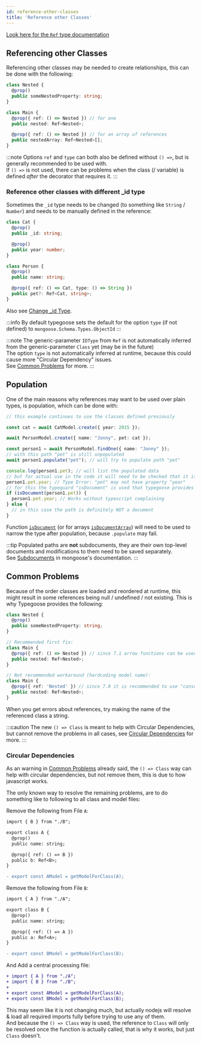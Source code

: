 ```yaml
---
id: reference-other-classes
title: 'Reference other Classes'
---
```


[Look here for the `Ref` type documentation](../../api/types/ref-type.md)

## Referencing other Classes

Referencing other classes may be needed to create relationships, this can be done with the following:

```ts
class Nested {
  @prop()
  public someNestedProperty: string;
}

class Main {
  @prop({ ref: () => Nested }) // for one
  public nested: Ref<Nested>;

  @prop({ ref: () => Nested }) // for an array of references
  public nestedArray: Ref<Nested>[];
}
```

:::note
Options `ref` and `type` can both also be defined without `() =>`, but is generally recommended to be used with.  
If `() =>` is not used, there can be problems when the class (/ variable) is defined *after* the decorator that requires it.
:::

### Reference other classes with different _id type

Sometimes the `_id` type needs to be changed (to something like `String` / `Number`) and needs to be manually defined in the reference:

```ts
class Cat {
  @prop()
  public _id: string;

  @prop()
  public year: number;
}

class Person {
  @prop()
  public name: string;

  @prop({ ref: () => Cat, type: () => String })
  public pet?: Ref<Cat, string>;
}
```

Also see [Change _id Type](./changeIDType.md).

:::info
By default typegoose sets the default for the option `type` (if not defined) to `mongoose.Schema.Types.ObjectId`
:::

:::note
The generic-parameter `IDType` from `Ref` is not automatically inferred from the generic-parameter `Class` yet (may be in the future)  
The option `type` is not automatically inferred at runtime, because this could cause more "Circular Dependency" issues.  
See [Common Problems](#common-problems) for more.
:::

## Population

One of the main reasons why references may want to be used over plain types, is population, which can be done with:

```ts
// this example continues to use the classes defined previously

const cat = await CatModel.create({ year: 2015 });

await PersonModel.create({ name: "Jonny", pet: cat });

const person1 = await PersonModel.findOne({ name: "Jonny" });
// with this path "pet" is still unpopulated
await person1.populate("pet"); // will try to populate path "pet"

console.log(person1.pet); // will list the populated data
// but for actual use in the code it will need to be checked that it is actually populated, because ".populate" may also fail
person1.pet.year; // Type Error: "pet" may not have property "year"
// for this the typeguard "isDocument" is used that typegoose provides
if (isDocument(person1.pet)) {
  person1.pet.year; // Works without typescript complaining
} else {
  // in this case the path is definitely NOT a document
}
```

Function [`isDocument`](../../api/functions/typeguards/isDocument.md#isdocument) (or for arrays [`isDocumentArray`](../../api/functions/typeguards/isDocument.md#isdocumentarray)) will need to be used to narrow the type after population, because `.populate` may fail.

:::tip
Populated paths are **not** subdocuments, they are their own top-level documents and modifications to them need to be saved separately.  
See [Subdocuments](https://mongoosejs.com/docs/subdocs.html) in mongoose's documentation.
:::

## Common Problems

Because of the order classes are loaded and reordered at runtime, this might result in some references being null / undefined / not existing. This is why Typegoose provides the following:

```ts
class Nested {
  @prop()
  public someNestedProperty: string;
}

// Recommended first fix:
class Main {
  @prop({ ref: () => Nested }) // since 7.1 arrow functions can be used to defer getting the type
  public nested: Ref<Nested>;
}

// Not recommended workaround (hardcoding model name):
class Main {
  @prop({ ref: 'Nested' }) // since 7.0 it is recommended to use "console.log(getName(Class))" to get the generated name once and hardcode it like shown here
  public nested: Ref<Nested>;
}
```

When you get errors about references, try making the name of the referenced class a string.

:::caution
The new `() => Class` is meant to help with Circular Dependencies, but cannot remove the problems in all cases, see [Circular Dependencies](#circular-dependencies) for more.
:::

### Circular Dependencies

As an warning in [Common Problems](#common-problems) already said, the `() => Class` way can help with circular dependencies, but not remove them, this is due to how javascript works.

The only known way to resolve the remaining problems, are to do something like to following to all class and model files:

Remove the following from File `A`:

```diff
import { B } from "./B";

export class A {
  @prop()
  public name: string;

  @prop({ ref: () => B })
  public b: Ref<B>;
}

- export const AModel = getModelForClass(A);
```

Remove the following from File `B`:

```diff
import { A } from "./A";

export class B {
  @prop()
  public name: string;

  @prop({ ref: () => A })
  public a: Ref<A>;
}

- export const BModel = getModelForClass(B);
```

And Add a central processing file:

```diff
+ import { A } from "./A";
+ import { B } from "./B";
+ 
+ export const AModel = getModelForClass(A);
+ export const BModel = getModelForClass(B);
```

This may seem like it is not changing much, but actually nodejs will resolve & load all required imports fully before trying to use any of them.  
And because the `() => Class` way is used, the reference to `Class` will only be resolved once the function is actually called, that is why it works, but just `Class` doesn't.
